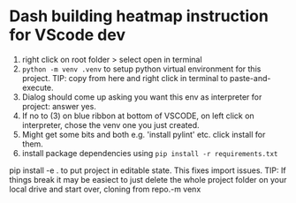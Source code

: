 # Dash building heatmap instruction for VScode dev

1. right click on root folder > select open in terminal
2. `python -m venv .venv` to setup python virtual environment for this project. TIP: copy from here and right click in terminal to paste-and-execute.
3. Dialog should come up asking you want this env as interpreter for project: answer yes.
4. If no to (3) on blue ribbon at bottom of VSCODE, on left click on interpreter, chose the venv one you just created.
5. Might get some bits and both e.g. 'install pylint' etc. click install for them.
6. install package dependencies using `pip install -r requirements.txt` 



pip install -e . to put project in editable state. This fixes import issues.
TIP: If things break it may be easiect to just delete the whole project folder on your local drive and start over, cloning from repo.-m venx